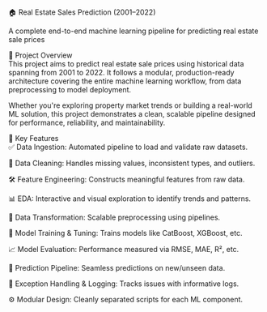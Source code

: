 🏠 Real Estate Sales Prediction (2001–2022)<br>

A complete end-to-end machine learning pipeline for predicting real estate sale prices

📌 Project Overview<br>
This project aims to predict real estate sale prices using historical data spanning from 2001 to 2022. It follows a modular, production-ready architecture covering the entire machine learning workflow, from data preprocessing to model deployment.

Whether you're exploring property market trends or building a real-world ML solution, this project demonstrates a clean, scalable pipeline designed for performance, reliability, and maintainability.

🔧 Key Features<br>
✅ Data Ingestion: Automated pipeline to load and validate raw datasets.

🧹 Data Cleaning: Handles missing values, inconsistent types, and outliers.

🛠️ Feature Engineering: Constructs meaningful features from raw data.

📊 EDA: Interactive and visual exploration to identify trends and patterns.

🔄 Data Transformation: Scalable preprocessing using pipelines.

🤖 Model Training & Tuning: Trains models like CatBoost, XGBoost, etc.

📈 Model Evaluation: Performance measured via RMSE, MAE, R², etc.

🔮 Prediction Pipeline: Seamless predictions on new/unseen data.

🐞 Exception Handling & Logging: Tracks issues with informative logs.

⚙️ Modular Design: Cleanly separated scripts for each ML component.
